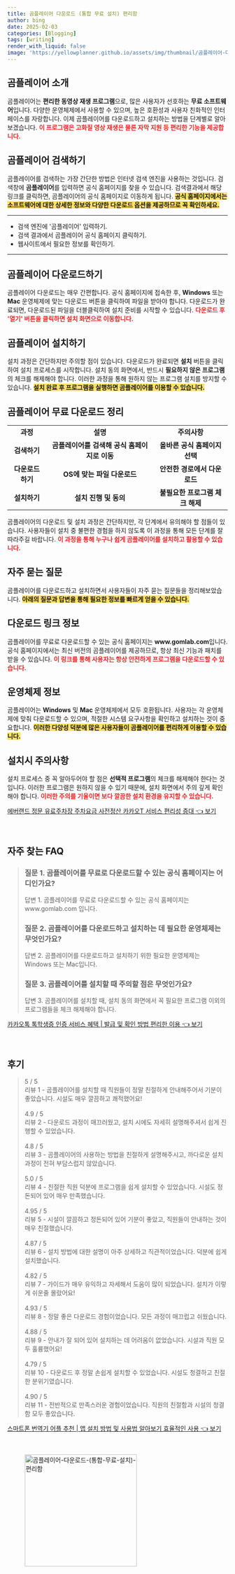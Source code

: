 ```yaml
---
title: 곰플레이어 다운로드 (통합 무료 설치) 편리함
author: bing
date: 2025-02-03
categories: [Blogging]
tags: [writing]
render_with_liquid: false
image: 'https://yellowplanner.github.io/assets/img/thumbnail/곰플레이어-다운로드-(통합-무료-설치)-편리함.webp'
---
```



<h2 id='곰플레이어_소개'>곰플레이어 소개</h2>

<p>곰플레이어는 <b>편리한 동영상 재생 프로그램</b>으로, 많은 사용자가 선호하는 <b>무료 소프트웨어</b>입니다. 다양한 운영체제에서 사용할 수 있으며, 높은 호환성과 사용자 친화적인 인터페이스를 자랑합니다. 이제 곰플레이어를 다운로드하고 설치하는 방법을 단계별로 알아보겠습니다. <b><span style="color: #ee2323;">이 프로그램은 고화질 영상 재생은 물론 자막 지원 등 편리한 기능을 제공합니다.</span></b></p>

<h2 id='곰플레이어_검색하기'>곰플레이어 검색하기</h2>

<p>곰플레이어를 검색하는 가장 간단한 방법은 인터넷 검색 엔진을 사용하는 것입니다. 검색창에 <b>곰플레이어</b>를 입력하면 공식 홈페이지를 찾을 수 있습니다. 검색결과에서 해당 링크를 클릭하면, 곰플레이어의 공식 홈페이지로 이동하게 됩니다. <b><span style="background-color: #ffe066;">공식 홈페이지에서는 소프트웨어에 대한 상세한 정보와 다양한 다운로드 옵션을 제공하므로 꼭 확인하세요.</span></b></p>

<hr />

<ul>
    <li>검색 엔진에 '곰플레이어' 입력하기.</li>
    <li>검색 결과에서 곰플레이어 공식 홈페이지 클릭하기.</li>
    <li>웹사이트에서 필요한 정보를 확인하기.</li>
</ul>

<hr />

<h2 id='곰플레이어_다운로드하기'>곰플레이어 다운로드하기</h2>

<p>곰플레이어 다운로드는 매우 간편합니다. 공식 홈페이지에 접속한 후, <b>Windows</b> 또는 <b>Mac</b> 운영체제에 맞는 다운로드 버튼을 클릭하여 파일을 받아야 합니다. 다운로드가 완료되면, 다운로드된 파일을 더블클릭하여 설치 준비를 시작할 수 있습니다. <b><span style="color: #ee2323;">다운로드 후 '열기' 버튼을 클릭하면 설치 화면으로 이동합니다.</span></b></p>

<h2 id='곰플레이어_설치하기'>곰플레이어 설치하기</h2>

<p>설치 과정은 간단하지만 주의할 점이 있습니다. 다운로드가 완료되면 <b>설치</b> 버튼을 클릭하여 설치 프로세스를 시작합니다. 설치 동의 화면에서, 반드시 <b>필요하지 않은 프로그램</b>의 체크를 해제해야 합니다. 이러한 과정을 통해 원하지 않는 프로그램 설치를 방지할 수 있습니다. <b><span style="background-color: #ffe066;">설치 완료 후 프로그램을 실행하면 곰플레이어를 이용할 수 있습니다.</span></b></p>

<h2 id='곰플레이어_무료다운로드_정리'>곰플레이어 무료 다운로드 정리</h2>

<table>
    <tr>
        <td style="text-align: center; height: 17px;"><b>과정</b></td>
        <td style="text-align: center; height: 17px;"><b>설명</b></td>
        <td style="text-align: center; height: 17px;"><b>주의사항</b></td>
    </tr>
    <tr>
        <td style="text-align: center; height: 17px;"><b>검색하기</b></td>
        <td style="text-align: center; height: 17px;"><b>곰플레이어를 검색해 공식 홈페이지로 이동</b></td>
        <td style="text-align: center; height: 17px;"><b>올바른 공식 홈페이지 선택</b></td>
    </tr>
    <tr>
        <td style="text-align: center; height: 17px;"><b>다운로드하기</b></td>
        <td style="text-align: center; height: 17px;"><b>OS에 맞는 파일 다운로드</b></td>
        <td style="text-align: center; height: 17px;"><b>안전한 경로에서 다운로드</b></td>
    </tr>
    <tr>
        <td style="text-align: center; height: 17px;"><b>설치하기</b></td>
        <td style="text-align: center; height: 17px;"><b>설치 진행 및 동의</b></td>
        <td style="text-align: center; height: 17px;"><b>불필요한 프로그램 체크 해제</b></td>
    </tr>
</table>

<p>곰플레이어의 다운로드 및 설치 과정은 간단하지만, 각 단계에서 유의해야 할 점들이 있습니다. 사용자들이 설치 중 불편한 경험을 하지 않도록 이 과정을 통해 모든 단계를 잘따라주길 바랍니다. <b><span style="color: #ee2323;">이 과정을 통해 누구나 쉽게 곰플레이어를 설치하고 활용할 수 있습니다.</span></b></p>

<h2 id='자주_묻는_질문'>자주 묻는 질문</h2>

<p>곰플레이어를 다운로드하고 설치하면서 사용자들이 자주 묻는 질문들을 정리해보았습니다. <b><span style="background-color: #ffe066;">아래의 질문과 답변을 통해 필요한 정보를 빠르게 얻을 수 있습니다.</span></b></p>

<h2 id='다운로드_링크_정보'>다운로드 링크 정보</h2>

<p>곰플레이어를 무료로 다운로드할 수 있는 공식 홈페이지는 <b>www.gomlab.com</b>입니다. 공식 홈페이지에서는 최신 버전의 곰플레이어를 제공하므로, 항상 최신 기능과 패치를 받을 수 있습니다. <b><span style="color: #ee2323;">이 링크를 통해 사용자는 항상 안전하게 프로그램을 다운로드할 수 있습니다.</span></b></p>

<h2 id='운영체제_정보'>운영체제 정보</h2>

<p>곰플레이어는 <b>Windows</b> 및 <b>Mac</b> 운영체제에서 모두 호환됩니다. 사용자는 각 운영체제에 맞춰 다운로드할 수 있으며, 적절한 시스템 요구사항을 확인하고 설치하는 것이 중요합니다. <b><span style="background-color: #ffe066;">이러한 다양성 덕분에 많은 사용자들이 곰플레이어를 편리하게 이용할 수 있습니다.</span></b></p>

<h2 id='설치시_주의사항'>설치시 주의사항</h2>

<p>설치 프로세스 중 꼭 알아두어야 할 점은 <b>선택적 프로그램</b>의 체크를 해제해야 한다는 것입니다. 이러한 프로그램은 원하지 않을 수 있기 때문에, 설치 화면에서 주의 깊게 확인해야 합니다. <b><span style="color: #ee2323;">이러한 주의를 기울이면 보다 깔끔한 설치 환경을 유지할 수 있습니다.</span></b></p>


<p><a class="click-button" title="에버랜드 정문 유료주차장 주차요금 사전정산 카카오T 서비스 편리성 증대" href="https://yellowplanner.github.io/posts/%EC%97%90%EB%B2%84%EB%9E%9C%EB%93%9C-%EC%A0%95%EB%AC%B8-%EC%9C%A0%EB%A3%8C%EC%A3%BC%EC%B0%A8%EC%9E%A5-%EC%A3%BC%EC%B0%A8%EC%9A%94%EA%B8%88-%EC%82%AC%EC%A0%84%EC%A0%95%EC%82%B0-%EC%B9%B4%EC%B9%B4%EC%98%A4T-%EC%84%9C%EB%B9%84%EC%8A%A4-%ED%8E%B8%EB%A6%AC%EC%84%B1-%EC%A6%9D%EB%8C%80/" rel="dofollow">에버랜드 정문 유료주차장 주차요금 사전정산 카카오T 서비스 편리성 증대 👈 보기</a></p><br>
<h2 id='자주_찾는_FAQ'>자주 찾는 FAQ</h2>
<div itemscope="" itemtype="https://schema.org/FAQPage"> 
<blockquote> 
<div itemscope="" itemprop="mainEntity" itemtype="https://schema.org/Question"> 
<h3 itemprop="name">질문 1. 곰플레이어를 무료로 다운로드할 수 있는 공식 홈페이지는 어디인가요?</h3> 
<div itemscope="" itemprop="acceptedAnswer" itemtype="https://schema.org/Answer"> 
<span itemprop="text"> 
<p>답변 1. 곰플레이어를 무료로 다운로드할 수 있는 공식 홈페이지는 www.gomlab.com 입니다.</p> 
</span> 
</div> 
</div> 

<div itemscope="" itemprop="mainEntity" itemtype="https://schema.org/Question"> 
<h3 itemprop="name">질문 2. 곰플레이어를 다운로드하고 설치하는 데 필요한 운영체제는 무엇인가요?</h3> 
<div itemscope="" itemprop="acceptedAnswer" itemtype="https://schema.org/Answer"> 
<span itemprop="text"> 
<p>답변 2. 곰플레이어를 다운로드하고 설치하기 위한 필요한 운영체제는 Windows 또는 Mac입니다.</p> 
</span> 
</div> 
</div> 

<div itemscope="" itemprop="mainEntity" itemtype="https://schema.org/Question"> 
<h3 itemprop="name">질문 3. 곰플레이어를 설치할 때 주의할 점은 무엇인가요?</h3> 
<div itemscope="" itemprop="acceptedAnswer" itemtype="https://schema.org/Answer"> 
<span itemprop="text"> 
<p>답변 3. 곰플레이어를 설치할 때, 설치 동의 화면에서 꼭 필요한 프로그램 이외의 프로그램들을 체크 해제해야 합니다.</p> 
</span> 
</div> 
</div> 
</blockquote> 
</div>
<p><a class="click-button" title="카카오톡 톡학생증 인증 서비스 혜택 | 발급 및 확인 방법 편리한 이용" href="https://yellowplanner.github.io/posts/%EC%B9%B4%EC%B9%B4%EC%98%A4%ED%86%A1-%ED%86%A1%ED%95%99%EC%83%9D%EC%A6%9D-%EC%9D%B8%EC%A6%9D-%EC%84%9C%EB%B9%84%EC%8A%A4-%ED%98%9C%ED%83%9D-%EB%B0%9C%EA%B8%89-%EB%B0%8F-%ED%99%95%EC%9D%B8-%EB%B0%A9%EB%B2%95-%ED%8E%B8%EB%A6%AC%ED%95%9C-%EC%9D%B4%EC%9A%A9/" rel="dofollow">카카오톡 톡학생증 인증 서비스 혜택 | 발급 및 확인 방법 편리한 이용 👈 보기</a></p><br>
<h2 id='후기'>후기</h2>
<div itemscope itemtype="https://schema.org/Product">
  <blockquote>
  <div itemprop="review" itemscope itemtype="https://schema.org/Review">
      <div itemprop="reviewRating" itemscope itemtype="https://schema.org/Rating"> <span itemprop="ratingValue">5</span> / <span itemprop="bestRating">5</span> </div>
      <span itemprop="reviewBody">리뷰 1 - 곰플레이어를 설치할 때 직원들이 정말 친절하게 안내해주어서 기분이 좋았습니다. 시설도 매우 깔끔하고 쾌적했어요!</span>
  </div>
  <br>
  <div itemprop="review" itemscope itemtype="https://schema.org/Review">
      <div itemprop="reviewRating" itemscope itemtype="https://schema.org/Rating"> <span itemprop="ratingValue">4.9</span> / <span itemprop="bestRating">5</span> </div>
      <span itemprop="reviewBody">리뷰 2 - 다운로드 과정이 매끄러웠고, 설치 시에도 자세히 설명해주셔서 쉽게 진행할 수 있었습니다.</span>
  </div>
  <br>
  <div itemprop="review" itemscope itemtype="https://schema.org/Review">
      <div itemprop="reviewRating" itemscope itemtype="https://schema.org/Rating"> <span itemprop="ratingValue">4.8</span> / <span itemprop="bestRating">5</span> </div>
      <span itemprop="reviewBody">리뷰 3 - 곰플레이어의 사용하는 방법을 친절하게 설명해주시고, 까다로운 설치 과정이 전혀 부담스럽지 않았습니다.</span>
  </div>
  <br>
  <div itemprop="review" itemscope itemtype="https://schema.org/Review">
      <div itemprop="reviewRating" itemscope itemtype="https://schema.org/Rating"> <span itemprop="ratingValue">5.0</span> / <span itemprop="bestRating">5</span> </div>
      <span itemprop="reviewBody">리뷰 4 - 친절한 직원 덕분에 프로그램을 쉽게 설치할 수 있었습니다. 시설도 정돈되어 있어 매우 만족했습니다.</span>
  </div>
  <br>
  <div itemprop="review" itemscope itemtype="https://schema.org/Review">
      <div itemprop="reviewRating" itemscope itemtype="https://schema.org/Rating"> <span itemprop="ratingValue">4.95</span> / <span itemprop="bestRating">5</span> </div>
      <span itemprop="reviewBody">리뷰 5 - 시설이 깔끔하고 정돈되어 있어 기분이 좋았고, 직원들이 안내하는 것이 매우 친절했습니다.</span>
  </div>
  <br>
  <div itemprop="review" itemscope itemtype="https://schema.org/Review">
      <div itemprop="reviewRating" itemscope itemtype="https://schema.org/Rating"> <span itemprop="ratingValue">4.87</span> / <span itemprop="bestRating">5</span> </div>
      <span itemprop="reviewBody">리뷰 6 - 설치 방법에 대한 설명이 아주 상세하고 직관적이었습니다. 덕분에 쉽게 설치했습니다.</span>
  </div>
  <br>
  <div itemprop="review" itemscope itemtype="https://schema.org/Review">
      <div itemprop="reviewRating" itemscope itemtype="https://schema.org/Rating"> <span itemprop="ratingValue">4.82</span> / <span itemprop="bestRating">5</span> </div>
      <span itemprop="reviewBody">리뷰 7 - 가이드가 매우 유익하고 자세해서 도움이 많이 되었습니다. 설치가 이렇게 쉬운줄 몰랐어요!</span>
  </div>
  <br>
  <div itemprop="review" itemscope itemtype="https://schema.org/Review">
      <div itemprop="reviewRating" itemscope itemtype="https://schema.org/Rating"> <span itemprop="ratingValue">4.93</span> / <span itemprop="bestRating">5</span> </div>
      <span itemprop="reviewBody">리뷰 8 - 정말 좋은 다운로드 경험이었습니다. 모든 과정이 매끄럽고 쉬웠습니다.</span>
  </div>
  <br>
  <div itemprop="review" itemscope itemtype="https://schema.org/Review">
      <div itemprop="reviewRating" itemscope itemtype="https://schema.org/Rating"> <span itemprop="ratingValue">4.88</span> / <span itemprop="bestRating">5</span> </div>
      <span itemprop="reviewBody">리뷰 9 - 안내가 잘 되어 있어 설치하는 데 어려움이 없었습니다. 시설과 직원 모두 훌륭했어요!</span>
  </div>
  <br>
  <div itemprop="review" itemscope itemtype="https://schema.org/Review">
      <div itemprop="reviewRating" itemscope itemtype="https://schema.org/Rating"> <span itemprop="ratingValue">4.79</span> / <span itemprop="bestRating">5</span> </div>
      <span itemprop="reviewBody">리뷰 10 - 다운로드 후 정말 손쉽게 설치할 수 있었습니다. 시설도 청결하고 친절한 분위기였습니다.</span>
  </div>
  <br>
  <div itemprop="review" itemscope itemtype="https://schema.org/Review">
      <div itemprop="reviewRating" itemscope itemtype="https://schema.org/Rating"> <span itemprop="ratingValue">4.90</span> / <span itemprop="bestRating">5</span> </div>
      <span itemprop="reviewBody">리뷰 11 - 전반적으로 만족스러운 경험이었습니다. 직원의 친절함과 시설의 청결함 모두 좋았습니다.</span>
  </div>
  </blockquote>
</div>
<p><a class="click-button" title="스마트폰 번역기 어플 추천 | 앱 설치 방법 및 사용법 알아보기 효율적인 사용" href="https://yellowplanner.github.io/posts/%EC%8A%A4%EB%A7%88%ED%8A%B8%ED%8F%B0-%EB%B2%88%EC%97%AD%EA%B8%B0-%EC%96%B4%ED%94%8C-%EC%B6%94%EC%B2%9C-%EC%95%B1-%EC%84%A4%EC%B9%98-%EB%B0%A9%EB%B2%95-%EB%B0%8F-%EC%82%AC%EC%9A%A9%EB%B2%95-%EC%95%8C%EC%95%84%EB%B3%B4%EA%B8%B0-%ED%9A%A8%EC%9C%A8%EC%A0%81%EC%9D%B8-%EC%82%AC%EC%9A%A9/" rel="dofollow">스마트폰 번역기 어플 추천 | 앱 설치 방법 및 사용법 알아보기 효율적인 사용 👈 보기</a></p><br>
<figure class="image"><img src="https://yellowplanner.github.io/assets/img/thumbnail/곰플레이어-다운로드-(통합-무료-설치)-편리함.webp" alt="곰플레이어-다운로드-(통합-무료-설치)-편리함" width="256" height="256"></figure>